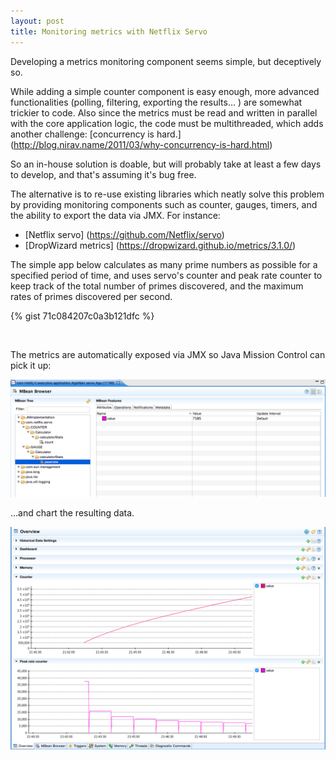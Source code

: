 ```yaml
---
layout: post
title: Monitoring metrics with Netflix Servo
---
```


Developing a metrics monitoring component seems simple, but deceptively so. 

While adding a simple counter component is easy enough, more advanced functionalities (polling, filtering, exporting the results... ) are somewhat trickier to code. Also since the metrics must be read and written in parallel with the core application logic, the code must be multithreaded, which adds another challenge: [concurrency is hard.] (http://blog.nirav.name/2011/03/why-concurrency-is-hard.html)

So an in-house solution is doable, but will probably take at least a few days to develop, and that's assuming it's bug free.

The alternative is to re-use existing libraries which neatly solve this problem by providing monitoring components such as counter, gauges, timers, and the ability to export the data via JMX. For instance:

* [Netflix servo] (https://github.com/Netflix/servo)
* [DropWizard metrics] (https://dropwizard.github.io/metrics/3.1.0/)


The simple app below calculates as many prime numbers as possible for a specified period of time, and uses servo's counter and peak rate counter to keep track of the total number of primes discovered, and the maximum rates of primes discovered per second.

{% gist 71c084207c0a3b121dfc %}

&nbsp;

The metrics are automatically exposed via JMX so Java Mission Control can pick it up: 

<a href=""><img src="/images/servo_mbeans.png"  ></a>

...and chart the resulting data.

<a href=""><img src="/images/servo_charts.png"  ></a>













